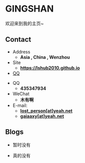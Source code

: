 # GINGSHAN

欢迎来到我的主页\~

<!-- .slide -->

## Contact

- Address
  - **Asia , China , Wenzhou**
- Site
  - **<https://lshub2010.github.io>**
- [QQ](https://qm.qq.com/cgi-bin/qm/qr?k=BTZyeEOZ5Cu4AlWpCrFyBzQol2yovCcN&noverify=0&personal_qrcode_source=3)

<!-- .slide vertical=true -->

- QQ
  - **435347934**
- WeChat
  - **木有啊**
- E-mail:
  - **[lost_person[at]yeah.net](lost_person@yeah.net)**
  - **[gaiaaxy[at]yeah.net](gaiaaxy@yeah.net)**

<!-- .slide -->

## Blogs

- 暂时没有

<!-- .slide vertical=true -->

- 真的没有

<!-- .slide -->
